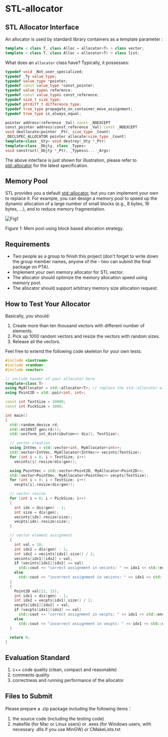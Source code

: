 # STL-allocator

## STL Allocator Interface

An allocator is used by standard library containers as a template parameter :

```c++
template < class T, class Alloc = allocator<T> > class vector;
template < class T, class Alloc = allocator<T> > class list;
```

What does an ``allocator`` class have? Typically, it possesses:

```c++
typedef void _Not_user_specialized;
typedef _Ty value_type;
typedef value_type *pointer;
typedef const value_type *const_pointer;
typedef value_type& reference;
typedef const value_type& const_reference;
typedef size_t size_type;
typedef ptrdiff_t difference_type;
typedef true_type propagate_on_container_move_assignment;
typedef true_type is_always_equal;

pointer address(reference _Val) const _NOEXCEPT
const_pointer address(const_reference _Val) const _NOEXCEPT
void deallocate(pointer _Ptr, size_type _Count)
_DECLSPEC_ALLOCATOR pointer allocate(size_type _Count)
template<class _Uty> void destroy(_Uty *_Ptr)
template<class _Objty, class _Types>
void construct(_Objty *_Ptr, _Types&&... _Args)
```

The above interface is just shown for illustration, please refer to [std::allocator](https://en.cppreference.com/w/cpp/memory/allocator) for the latest specification.

## Memory Pool

STL provides you a default [std::allocator](https://en.cppreference.com/w/cpp/memory/allocator), but you can implement your own to replace it. For example, you can design a memory pool to speed up the dynamic allocation of a large number of small blocks (e.g., 8 bytes, 16 bytes, ...), and to reduce memory fragmentation.

![Fig1](https://github.com/ZSYTY/STL-allocator/resource/Fig1.png)

Figure 1: Mem pool using block based allocation strategy.

## Requirements

- Two people as a group to finish this project (don't forget to write down the group member names, anyone of the - two can submit the final package on PTA).
- Implement your own memory allocator for STL vector.
- The allocator should optimize the memory allocation speed using memory pool.
- The allocator should support arbitrary memory size allocation request.

## How to Test Your Allocator

Basically, you should:

1. Create more than ten thousand vectors with different number of elements.
2. Pick up 1000 random vectors and resize the vectors with random sizes.
3. Release all the vectors.

Feel free to extend the following code skeleton for your own tests:

```c++
#include <iostream>
#include <random>
#include <vector>

// include header of your allocator here
template<class T>
using MyAllocator = std::allocator<T>; // replace the std::allocator with your allocator
using Point2D = std::pair<int, int>;

const int TestSize = 10000;
const int PickSize = 1000;

int main()
{
  std::random_device rd;
  std::mt19937 gen(rd());
  std::uniform_int_distribution<> dis(1, TestSize);

  // vector creation
  using IntVec = std::vector<int, MyAllocator<int>>;
  std::vector<IntVec, MyAllocator<IntVec>> vecints(TestSize);
  for (int i = 0; i < TestSize; i++)
    vecints[i].resize(dis(gen));

  using PointVec = std::vector<Point2D, MyAllocator<Point2D>>;
  std::vector<PointVec, MyAllocator<PointVec>> vecpts(TestSize);
  for (int i = 0; i < TestSize; i++)
    vecpts[i].resize(dis(gen));

  // vector resize
  for (int i = 0; i < PickSize; i++)
  {
    int idx = dis(gen) - 1;
    int size = dis(gen);
    vecints[idx].resize(size);
    vecpts[idx].resize(size);
  }

  // vector element assignment
  {
    int val = 10;
    int idx1 = dis(gen) - 1;
    int idx2 = vecints[idx1].size() / 2;
    vecints[idx1][idx2] = val;
    if (vecints[idx1][idx2] == val)
      std::cout << "correct assignment in vecints: " << idx1 << std::endl;
    else
      std::cout << "incorrect assignment in vecints: " << idx1 << std::endl;
  }
  {
    Point2D val(11, 15);
    int idx1 = dis(gen) - 1;
    int idx2 = vecpts[idx1].size() / 2;
    vecpts[idx1][idx2] = val;
    if (vecpts[idx1][idx2] == val)
      std::cout << "correct assignment in vecpts: " << idx1 << std::endl;
    else
      std::cout << "incorrect assignment in vecpts: " << idx1 << std::endl;
  }

  return 0;
}
```
## Evaluation Standard

1. c++ code quality (clean, compact and reasonable)
2. comments quality
3. correctness and running performance of the allocator

## Files to Submit

Please prepare a .zip package including the following items：

1. the source code (including the testing code)
2. makefile (for Mac or Linux users) or .exes (for Windows users, with necessary .dlls if you use MinGW) or CMakeLists.txt
